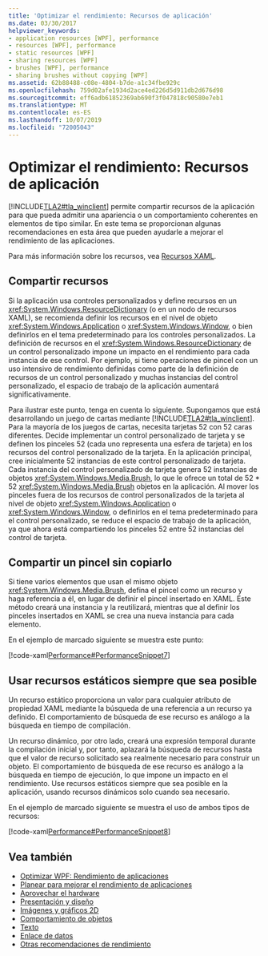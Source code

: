 ```yaml
---
title: 'Optimizar el rendimiento: Recursos de aplicación'
ms.date: 03/30/2017
helpviewer_keywords:
- application resources [WPF], performance
- resources [WPF], performance
- static resources [WPF]
- sharing resources [WPF]
- brushes [WPF], performance
- sharing brushes without copying [WPF]
ms.assetid: 62b88488-c08e-4804-b7de-a1c34fbe929c
ms.openlocfilehash: 759d02afe1934d2ace4ed226d5d911db2d676d98
ms.sourcegitcommit: eff6adb61852369ab690f3f047818c90580e7eb1
ms.translationtype: MT
ms.contentlocale: es-ES
ms.lasthandoff: 10/07/2019
ms.locfileid: "72005043"
---
```

# <a name="optimizing-performance-application-resources"></a>Optimizar el rendimiento: Recursos de aplicación
[!INCLUDE[TLA2#tla_winclient](../../../../includes/tla2sharptla-winclient-md.md)] permite compartir recursos de la aplicación para que pueda admitir una apariencia o un comportamiento coherentes en elementos de tipo similar. En este tema se proporcionan algunas recomendaciones en esta área que pueden ayudarle a mejorar el rendimiento de las aplicaciones.  
  
 Para más información sobre los recursos, vea [Recursos XAML](xaml-resources.md).  
  
## <a name="sharing-resources"></a>Compartir recursos  
 Si la aplicación usa controles personalizados y define recursos en un <xref:System.Windows.ResourceDictionary> (o en un nodo de recursos XAML), se recomienda definir los recursos en el nivel de objeto <xref:System.Windows.Application> o <xref:System.Windows.Window>, o bien definirlos en el tema predeterminado para los controles personalizados. La definición de recursos en el <xref:System.Windows.ResourceDictionary> de un control personalizado impone un impacto en el rendimiento para cada instancia de ese control. Por ejemplo, si tiene operaciones de pincel con un uso intensivo de rendimiento definidas como parte de la definición de recursos de un control personalizado y muchas instancias del control personalizado, el espacio de trabajo de la aplicación aumentará significativamente.  
  
 Para ilustrar este punto, tenga en cuenta lo siguiente. Supongamos que está desarrollando un juego de cartas mediante [!INCLUDE[TLA2#tla_winclient](../../../../includes/tla2sharptla-winclient-md.md)]. Para la mayoría de los juegos de cartas, necesita tarjetas 52 con 52 caras diferentes. Decide implementar un control personalizado de tarjeta y se definen los pinceles 52 (cada uno representa una esfera de tarjeta) en los recursos del control personalizado de la tarjeta. En la aplicación principal, cree inicialmente 52 instancias de este control personalizado de tarjeta. Cada instancia del control personalizado de tarjeta genera 52 instancias de objetos <xref:System.Windows.Media.Brush>, lo que le ofrece un total de 52 * 52 <xref:System.Windows.Media.Brush> objetos en la aplicación. Al mover los pinceles fuera de los recursos de control personalizados de la tarjeta al nivel de objeto <xref:System.Windows.Application> o <xref:System.Windows.Window>, o definirlos en el tema predeterminado para el control personalizado, se reduce el espacio de trabajo de la aplicación, ya que ahora está compartiendo los pinceles 52 entre 52 instancias del control de tarjeta.  
  
## <a name="sharing-a-brush-without-copying"></a>Compartir un pincel sin copiarlo  
 Si tiene varios elementos que usan el mismo objeto <xref:System.Windows.Media.Brush>, defina el pincel como un recurso y haga referencia a él, en lugar de definir el pincel insertado en XAML. Este método creará una instancia y la reutilizará, mientras que al definir los pinceles insertados en XAML se crea una nueva instancia para cada elemento.  
  
 En el ejemplo de marcado siguiente se muestra este punto:  
  
 [!code-xaml[Performance#PerformanceSnippet7](~/samples/snippets/csharp/VS_Snippets_Wpf/Performance/CSharp/BrushResource.xaml#performancesnippet7)]  
  
## <a name="use-static-resources-when-possible"></a>Usar recursos estáticos siempre que sea posible  
 Un recurso estático proporciona un valor para cualquier atributo de propiedad XAML mediante la búsqueda de una referencia a un recurso ya definido. El comportamiento de búsqueda de ese recurso es análogo a la búsqueda en tiempo de compilación.  
  
 Un recurso dinámico, por otro lado, creará una expresión temporal durante la compilación inicial y, por tanto, aplazará la búsqueda de recursos hasta que el valor de recurso solicitado sea realmente necesario para construir un objeto. El comportamiento de búsqueda de ese recurso es análogo a la búsqueda en tiempo de ejecución, lo que impone un impacto en el rendimiento. Use recursos estáticos siempre que sea posible en la aplicación, usando recursos dinámicos solo cuando sea necesario.  
  
 En el ejemplo de marcado siguiente se muestra el uso de ambos tipos de recursos:  
  
 [!code-xaml[Performance#PerformanceSnippet8](~/samples/snippets/csharp/VS_Snippets_Wpf/Performance/CSharp/DynamicResource.xaml#performancesnippet8)]  
  
## <a name="see-also"></a>Vea también

- [Optimizar WPF: Rendimiento de aplicaciones](optimizing-wpf-application-performance.md)
- [Planear para mejorar el rendimiento de aplicaciones](planning-for-application-performance.md)
- [Aprovechar el hardware](optimizing-performance-taking-advantage-of-hardware.md)
- [Presentación y diseño](optimizing-performance-layout-and-design.md)
- [Imágenes y gráficos 2D](optimizing-performance-2d-graphics-and-imaging.md)
- [Comportamiento de objetos](optimizing-performance-object-behavior.md)
- [Texto](optimizing-performance-text.md)
- [Enlace de datos](optimizing-performance-data-binding.md)
- [Otras recomendaciones de rendimiento](optimizing-performance-other-recommendations.md)
